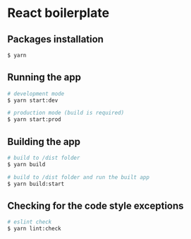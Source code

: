 # React boilerplate

## Packages installation

```bash
$ yarn
```

## Running the app

```bash
# development mode
$ yarn start:dev

# production mode (build is required)
$ yarn start:prod
```

## Building the app

```bash
# build to /dist folder
$ yarn build

# build to /dist folder and run the built app
$ yarn build:start
```

## Checking for the code style exceptions

```bash
# eslint check
$ yarn lint:check
```
